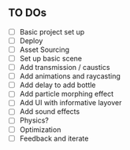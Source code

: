 ## TO DOs

- [ ] Basic project set up
- [ ] Deploy
- [ ] Asset Sourcing
- [ ] Set up basic scene
- [ ] Add transmission / caustics
- [ ] Add animations and raycasting
- [ ] Add delay to add bottle
- [ ] Add particle morphing effect
- [ ] Add UI with informative layover
- [ ] Add sound effects
- [ ] Physics?
- [ ] Optimization
- [ ] Feedback and iterate
